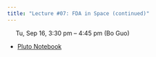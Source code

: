 ```yaml
---
title: "Lecture #07: FDA in Space (continued)"
---
```


&nbsp;&nbsp;&nbsp;&nbsp;&nbsp;Tu, Sep 16, 3:30 pm – 4:45 pm (Bo Guo)

- [Pluto Notebook](../assets/pluto_notebooks/Lec7_fda_space_continued.html)
